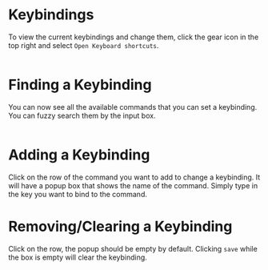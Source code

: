 # Keybindings

To view the current keybindings and change them, click the gear icon in the top right and select `Open Keyboard shortcuts`.

<figure><img src="../.gitbook/assets/keybindings_settings_button.png" alt=""><figcaption></figcaption></figure>

# Finding a Keybinding
You can now see all the available commands that you can set a keybinding. You can fuzzy search them by the input box.

<figure><img src="../.gitbook/assets/keybindings_settings.png" alt=""><figcaption></figcaption></figure>

# Adding a Keybinding
Click on the row of the command you want to add to change a keybinding. It will have a popup box that shows the name of the command. Simply type in the key you want to bind to the command.

# Removing/Clearing a Keybinding
Click on the row, the popup should be empty by default. Clicking `save` while the box is empty will clear the keybinding.


